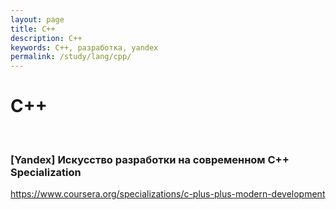 ```yaml
---
layout: page
title: C++
description: C++
keywords: C++, разработка, yandex
permalink: /study/lang/cpp/
---
```


# C++

<br/>

### [Yandex] Искусство разработки на современном C++ Specialization

https://www.coursera.org/specializations/c-plus-plus-modern-development
